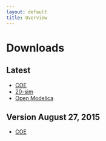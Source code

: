 ```yaml
---
layout: default
title: Overview
---
```





# Downloads

## Latest

* [COE](http://overture.au.dk/into-cps/development/)
* [20-sim]()
* [Open Modelica]()

## Version August 27, 2015
* [COE](http://overture.au.dk/into-cps/development/Build-10_2015-07-29_13-23/coe-0.0.1-SNAPSHOT-jar-with-dependencies.jar)





